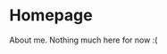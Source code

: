 # Homepage
About me.
Nothing much here for now :(

<!---
✨ Comment ✨ 
Yes!!!!!!
Not shown. I am interested in money earning H) hi

--->
